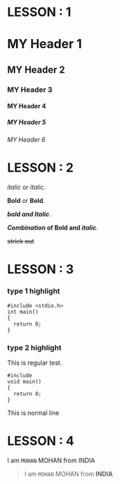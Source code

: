 # LESSON : 1

# MY Header 1 
## MY Header 2 
### MY Header 3 
#### MY Header 4 
##### MY Header 5 
###### MY Header 6 

# LESSON : 2
*italic* or _italic_.

**Bold** or __Bold__.

***bold and ltalic***.

**_Combination_ of Bold and _italic_**.

~~strick out~~

# LESSON : 3
### type 1 highlight
~~~
#include <stdio.h>
int main()
{
  return 0;
}
~~~

### type 2 highlight
This is regular test.

    #include
    void main()
    {
      return 0;
    }

This is normal line 

# LESSON : 4
I am `MOHAN` MOHAN from INDIA
> I am `MOHAN` MOHAN from **INDIA**


